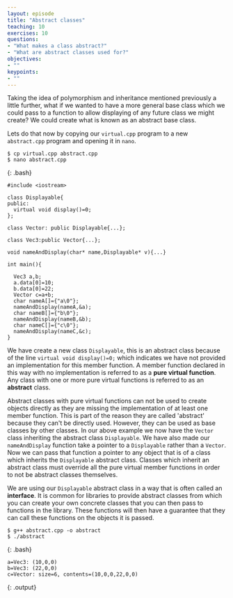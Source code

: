 ```yaml
---
layout: episode
title: "Abstract classes"
teaching: 10
exercises: 10
questions:
- "What makes a class abstract?"
- "What are abstract classes used for?"
objectives:
- ""
keypoints:
- ""
---
```


Taking the idea of polymorphism and inheritance mentioned previously a little further, what if we wanted to have a more general base class which we could pass to a function to allow displaying of any future class we might create? We could create what is known as an abstract base class.

Lets do that now by copying our `virtual.cpp` program to a new `abstract.cpp` program and opening it in `nano`.

~~~
$ cp virtual.cpp abstract.cpp
$ nano abstract.cpp
~~~
{: .bash}

~~~
#include <iostream>

class Displayable{
public:
  virtual void display()=0;
};

class Vector: public Displayable{...};

class Vec3:public Vector{...};

void nameAndDisplay(char* name,Displayable* v){...}

int main(){
  
  Vec3 a,b;
  a.data[0]=10;
  b.data[0]=22;
  Vector c=a+b;
  char nameA[]={"a\0"};
  nameAndDisplay(nameA,&a);
  char nameB[]={"b\0"};
  nameAndDisplay(nameB,&b);
  char nameC[]={"c\0"};
  nameAndDisplay(nameC,&c);
}
~~~
We have create a new class `Displayable`, this is an abstract class because of the line `virtual void display()=0;` which indicates we have not provided an implementation for this member function. A member function declared in this way with no implementation is referred to as a **pure virtual function**. Any class with one or more pure virtual functions is referred to as an **abstract** class.

Abstract classes with pure virtual functions can not be used to create objects directly as they are missing the implementation of at least one member function. This is part of the reason they are called 'abstract' because they can't be directly used. However, they can be used as base classes by other classes. In our above example we now have the `Vector` class inheriting the abstract class `Displayable`. We have also made our `nameAndDisplay` function take a pointer to a `Displayable` rather than a `Vector`. Now we can pass that function a pointer to any object that is of a class which inherits the `Displayable` abstract class. Classes which inherit an abstract class must override all the pure virtual member functions in order to not be abstract classes themselves.

We are using our `Displayable` abstract class in a way that is often called an **interface**. It is common for libraries to provide abstract classes from which you can create your own concrete classes that you can then pass to functions in the library. These functions will then have a guarantee that they can call these functions on the objects it is passed.

~~~
$ g++ abstract.cpp -o abstract
$ ./abstract
~~~
{: .bash}
~~~
a=Vec3: (10,0,0)
b=Vec3: (22,0,0)
c=Vector: size=6, contents=(10,0,0,22,0,0)
~~~
{: .output}